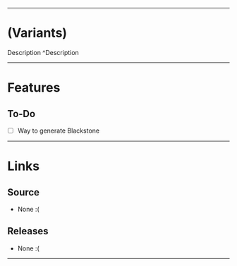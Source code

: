 ___
# (Variants)
Description ^Description

___
# Features

## To-Do
- [ ] Way to generate Blackstone

___
# Links

## Source
- None :(

## Releases
- None :(

___
